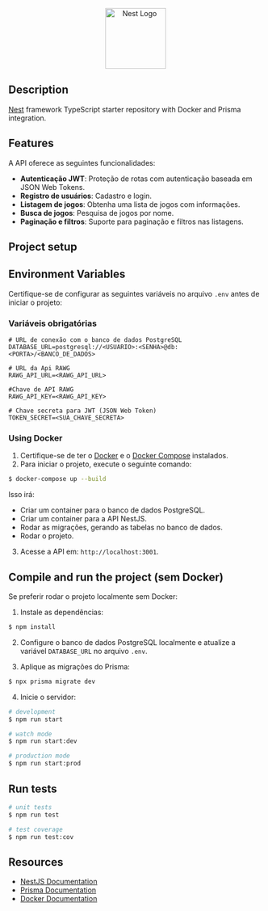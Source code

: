 <p align="center">
  <a href="http://nestjs.com/" target="blank"><img src="https://nestjs.com/img/logo-small.svg" width="120" alt="Nest Logo" /></a>
</p>

## Description

[Nest](https://github.com/nestjs/nest) framework TypeScript starter repository with Docker and Prisma integration.

## Features

A API oferece as seguintes funcionalidades:

- **Autenticação JWT**: Proteção de rotas com autenticação baseada em JSON Web Tokens.
- **Registro de usuários**: Cadastro e login.
- **Listagem de jogos**: Obtenha uma lista de jogos com informações.
- **Busca de jogos**: Pesquisa de jogos por nome.
- **Paginação e filtros**: Suporte para paginação e filtros nas listagens.

## Project setup

## Environment Variables

Certifique-se de configurar as seguintes variáveis no arquivo `.env` antes de iniciar o projeto:

### Variáveis obrigatórias

```env
# URL de conexão com o banco de dados PostgreSQL
DATABASE_URL=postgresql://<USUARIO>:<SENHA>@db:<PORTA>/<BANCO_DE_DADOS>

# URL da Api RAWG
RAWG_API_URL=<RAWG_API_URL>

#Chave de API RAWG
RAWG_API_KEY=<RAWG_API_KEY>

# Chave secreta para JWT (JSON Web Token)
TOKEN_SECRET=<SUA_CHAVE_SECRETA>
```

### Using Docker

1. Certifique-se de ter o [Docker](https://www.docker.com/) e o [Docker Compose](https://docs.docker.com/compose/) instalados.
2. Para iniciar o projeto, execute o seguinte comando:

```bash
$ docker-compose up --build
```

Isso irá:

- Criar um container para o banco de dados PostgreSQL.
- Criar um container para a API NestJS.
- Rodar as migrações, gerando as tabelas no banco de dados.
- Rodar o projeto.

3. Acesse a API em: `http://localhost:3001`.


## Compile and run the project (sem Docker)

Se preferir rodar o projeto localmente sem Docker:

1. Instale as dependências:

```bash
$ npm install
```

2. Configure o banco de dados PostgreSQL localmente e atualize a variável `DATABASE_URL` no arquivo `.env`.

3. Aplique as migrações do Prisma:

```bash
$ npx prisma migrate dev
```

4. Inicie o servidor:

```bash
# development
$ npm run start

# watch mode
$ npm run start:dev

# production mode
$ npm run start:prod
```

## Run tests

```bash
# unit tests
$ npm run test

# test coverage
$ npm run test:cov
```

## Resources

- [NestJS Documentation](https://docs.nestjs.com)
- [Prisma Documentation](https://www.prisma.io/docs)
- [Docker Documentation](https://docs.docker.com)
